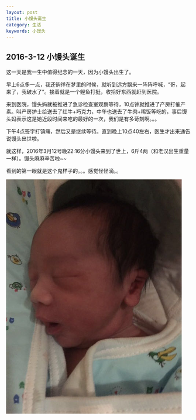```yaml
---
layout: post
title: 小馒头诞生
category: 生活
keywords: 小馒头
---
```


## 2016-3-12 小馒头诞生

这一天是我一生中值得纪念的一天，因为小馒头出生了。

早上6点多一点，我还徜徉在梦里的时候，就听到远方飘来一阵阵呼喊，“哥，起来了，我破水了”。接着就是一个鲤鱼打挺，收拾好东西就赶到医院。

来到医院，馒头妈就被推进了急诊检查室观察等待，10点钟就推进了产房打催产素。叫产房护士给送去了红牛+巧克力，中午也送去了牛肉+稀饭等吃的，事后馒头妈表示这是她近段时间来吃的最好的一次，我们是有多苛刻啊。。。

下午4点签字打镇痛，然后又是继续等待。直到晚上10点40左右，医生才出来通告说馒头出世啦。

就这样，2016年3月12号晚22:16分小馒头来到了世上，6斤4两（和老汉出生重量一样）。馒头麻麻辛苦啦~~

看到的第一眼就是这个鬼样子的。。。感觉怪怪滴。。

![image](https://raw.githubusercontent.com/and1985129/Misc/master/Pic/born.jpg)